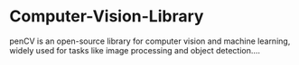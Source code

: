 # Computer-Vision-Library
penCV is an open-source library for computer vision and machine learning, widely used for tasks like image processing and object detection....
